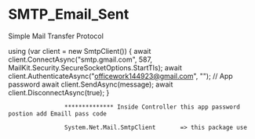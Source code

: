 # SMTP_Email_Sent
Simple Mail Transfer Protocol

 using (var client = new SmtpClient())
                    {
                        await client.ConnectAsync("smtp.gmail.com", 587, MailKit.Security.SecureSocketOptions.StartTls);
                        await client.AuthenticateAsync("officework144923@gmail.com", ""); // App password
                        await client.SendAsync(message);
                        await client.DisconnectAsync(true);
                    }


                    ************** Inside Controller this app password postion add Emaill pass code 

                    System.Net.Mail.SmtpClient       => this package use
